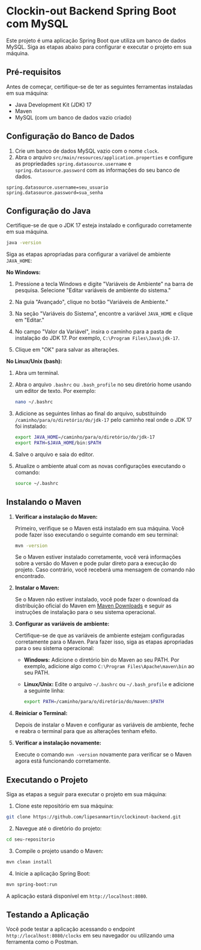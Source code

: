 

# Clockin-out Backend Spring Boot com MySQL

Este projeto é uma aplicação Spring Boot que utiliza um banco de dados MySQL. Siga as etapas abaixo para configurar e executar o projeto em sua máquina.

## Pré-requisitos

Antes de começar, certifique-se de ter as seguintes ferramentas instaladas em sua máquina:

- Java Development Kit (JDK) 17
- Maven
- MySQL (com um banco de dados vazio criado)

## Configuração do Banco de Dados

1. Crie um banco de dados MySQL vazio com o nome `clock`.
2. Abra o arquivo `src/main/resources/application.properties` e configure as propriedades `spring.datasource.username` e `spring.datasource.password` com as informações do seu banco de dados.

```properties
spring.datasource.username=seu_usuario
spring.datasource.password=sua_senha
```

## Configuração do Java

Certifique-se de que o JDK 17 esteja instalado e configurado corretamente em sua máquina. 

```bash
java -version
```


Siga as etapas apropriadas para configurar a variável de ambiente `JAVA_HOME`:

**No Windows:**

1. Pressione a tecla Windows e digite "Variáveis de Ambiente" na barra de pesquisa. Selecione "Editar variáveis de ambiente do sistema."

2. Na guia "Avançado", clique no botão "Variáveis de Ambiente."

3. Na seção "Variáveis do Sistema", encontre a variável `JAVA_HOME` e clique em "Editar."

4. No campo "Valor da Variável", insira o caminho para a pasta de instalação do JDK 17. Por exemplo, `C:\Program Files\Java\jdk-17`.

5. Clique em "OK" para salvar as alterações.

**No Linux/Unix (bash):**

1. Abra um terminal.

2. Abra o arquivo `.bashrc` ou `.bash_profile` no seu diretório home usando um editor de texto. Por exemplo:

   ```bash
   nano ~/.bashrc
   ```
   

3. Adicione as seguintes linhas ao final do arquivo, substituindo `/caminho/para/o/diretório/do/jdk-17` pelo caminho real onde o JDK 17 foi instalado:

   ```bash
   export JAVA_HOME=/caminho/para/o/diretório/do/jdk-17
   export PATH=$JAVA_HOME/bin:$PATH
   ```
   

4. Salve o arquivo e saia do editor.

5. Atualize o ambiente atual com as novas configurações executando o comando:

   ```bash
   source ~/.bashrc
   ```
   

## Instalando o Maven


1. **Verificar a instalação do Maven:**

   Primeiro, verifique se o Maven está instalado em sua máquina. Você pode fazer isso executando o seguinte comando em seu terminal:

   ```bash
   mvn -version
   ```
   

   Se o Maven estiver instalado corretamente, você verá informações sobre a versão do Maven e pode pular direto para a execução do projeto. Caso contrário, você receberá uma mensagem de comando não encontrado. 

2. **Instalar o Maven:**

   Se o Maven não estiver instalado, você pode fazer o download da distribuição oficial do Maven em [Maven Downloads](https://maven.apache.org/download.cgi) e seguir as instruções de instalação para o seu sistema operacional.

3. **Configurar as variáveis de ambiente:**

   Certifique-se de que as variáveis de ambiente estejam configuradas corretamente para o Maven. Para fazer isso, siga as etapas apropriadas para o seu sistema operacional:

   - **Windows:** Adicione o diretório bin do Maven ao seu PATH. Por exemplo, adicione algo como `C:\Program Files\Apache\maven\bin` ao seu PATH.

   - **Linux/Unix:** Edite o arquivo `~/.bashrc` ou `~/.bash_profile` e adicione a seguinte linha:

     ```bash
     export PATH=/caminho/para/o/diretório/do/maven:$PATH
     ```
     

4. **Reiniciar o Terminal:**

   Depois de instalar o Maven e configurar as variáveis de ambiente, feche e reabra o terminal para que as alterações tenham efeito.

5. **Verificar a instalação novamente:**

   Execute o comando `mvn -version` novamente para verificar se o Maven agora está funcionando corretamente.


## Executando o Projeto

Siga as etapas a seguir para executar o projeto em sua máquina:

1. Clone este repositório em sua máquina:

```bash
git clone https://github.com/lipesanmartin/clockinout-backend.git
```


2. Navegue até o diretório do projeto:

```bash
cd seu-repositorio
```


3. Compile o projeto usando o Maven:

```bash
mvn clean install
```


4. Inicie a aplicação Spring Boot:

```bash
mvn spring-boot:run
```


A aplicação estará disponível em `http://localhost:8080`.

## Testando a Aplicação

Você pode testar a aplicação acessando o endpoint `http://localhost:8080/clocks` em seu navegador ou utilizando uma ferramenta como o Postman.
